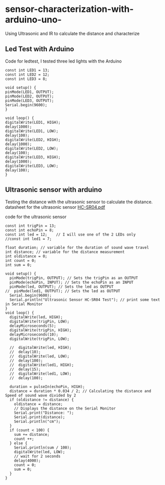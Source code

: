 # sensor-characterization-with-arduino-uno-
Using Ultrasonic and IR to calculate the distance and characterize 
## Led Test with Arduino 
Code for ledtest, I tested three led lights with the Arduino  
```
const int LED1 = 13;
const int LED2 = 12;
const int LED3 = 8;

void setup() {
pinMode(LED1, OUTPUT);
pinMode(LED2, OUTPUT);
pinMode(LED3, OUTPUT);
Serial.begin(9600);
}

void loop() {
digitalWrite(LED1, HIGH);
delay(1000);
digitalWrite(LED1, LOW);
delay(100);
digitalWrite(LED2, HIGH);
delay(1000);
digitalWrite(LED2, LOW);
delay(100);
digitalWrite(LED3, HIGH);
delay(1000);
digitalWrite(LED3, LOW);
delay(100);
}
```
## Ultrasonic sensor with arduino 
Testing the distance with the ultrasonic sensor to calculate the distance.
datasheet for the ultrasonic sensor
[HC-SR04.pdf](https://github.com/barbart/sensor-characterization-with-arduino-uno-/files/8833388/HC-SR04.pdf)
 

code for the ultrasonic sensor 
```
const int trigPin = 13;
const int echoPin = 8;
const int led = 12;    // I will use one of the 2 LEDs only
//const int led1 = 7;

float duration; // variable for the duration of sound wave travel
int distance; // variable for the distance measurement
int oldistance = 0;
int count = 0;
int sum = 0;

void setup() {
  pinMode(trigPin, OUTPUT); // Sets the trigPin as an OUTPUT
  pinMode(echoPin, INPUT); // Sets the echoPin as an INPUT
  pinMode(led, OUTPUT); // Sets the led as OUTPUT
//  pinMode(led1, OUTPUT); // Sets the led as OUTPUT
  Serial.begin(9600);
  Serial.println("Ultrasonic Sensor HC-SR04 Test"); // print some text in Serial Monitor
}
void loop() {
  digitalWrite(led, HIGH);
  digitalWrite(trigPin, LOW);
  delayMicroseconds(5);
  digitalWrite(trigPin, HIGH);
  delayMicroseconds(10);
  digitalWrite(trigPin, LOW);

  //  digitalWrite(led, HIGH);
  //  delay(10);
  //  digitalWrite(led, LOW);
  //  delay(100);
  //  digitalWrite(led1, HIGH);
  //  delay(15);
  //  digitalWrite(led1, LOW);
  //  delay(100);

  duration = pulseIn(echoPin, HIGH);
  distance = duration * 0.034 / 2; // Calculating the distance and Speed of sound wave divided by 2
  if (oldistance != distance) {
    oldistance = distance;
    // Displays the distance on the Serial Monitor
    Serial.print("Distance: ");
    Serial.print(distance);
    Serial.println("cm");
  }
  if (count < 100) {
    sum += distance;
    count ++;
  } else {
    Serial.println(sum / 100);
    digitalWrite(led, LOW);
    // wait for 2 seconds
    delay(4000);
    count = 0;
    sum = 0;
  }
}
```

